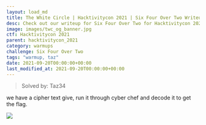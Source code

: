 ```yaml
---
layout: load_md
title: The White Circle | Hacktivitycon 2021 | Six Four Over Two Writeup
desc: Check out our writeup for Six Four Over Two for Hacktivitycon 2021 capture the flag competition.
image: images/twc_og_banner.jpg
ctf: Hacktivitycon 2021
parent: hacktivitycon_2021
category: warmups
challenge: Six Four Over Two
tags: "warmup, taz"
date: 2021-09-20T00:00:00+00:00
last_modified_at: 2021-09-20T00:00:00+00:00
---
```





> Solved by: Taz34

we have a cipher text give, run it through cyber chef and decode it to get the flag.

![](https://i.imgur.com/tyObCAb.png)



